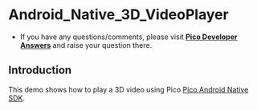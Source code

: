 # Android_Native_3D_VideoPlayer

- If you have any questions/comments, please visit [**Pico Developer Answers**](https://devanswers.pico-interactive.com/) and raise your question there.

## Introduction
This demo shows how to play a 3D video using Pico [Pico Android Native SDK](https://developer.pico-interactive.com/sdk/index?id=6).
